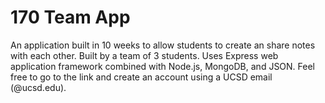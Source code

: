 170 Team App
=================

An application built in 10 weeks to allow students to create an share notes with each other. 
Built by a team of 3 students.
Uses Express web application framework combined with Node.js, MongoDB, and JSON.
Feel free to go to the link and create an account using a UCSD email (@ucsd.edu).
